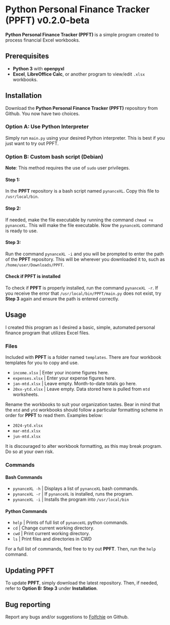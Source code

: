 # Python Personal Finance Tracker (PPFT) v0.2.0-beta

**Python Personal Finance Tracker (PPFT)** is a simple program created to process financial Excel workbooks.

## Prerequisites

- **Python 3** with **openpyxl**
- **Excel**, **LibreOffice Calc**, or another program to view/edit `.xlsx` workbooks.

## Installation

Download the **Python Personal Finance Tracker (PPFT)** repository from Github. You now have two choices.

### Option A: Use Python Interpreter
Simply run `main.py` using your desired Python interpreter. This is best if you just want to try out PPFT.

### Option B: Custom bash script (Debian)
**Note**: This method requires the use of `sudo` user privileges.

#### Step 1:
In the **PPFT** repository is a bash script named `pynanceXL`. Copy this file to `/usr/local/bin`.

#### Step 2:
If needed, make the file executable by running the command `chmod +x pynanceXL`. This will make the file executable. 
Now the `pynanceXL` command is ready to use.

#### Step 3:
Run the command `pynanceXL -i` and you will be prompted to enter the path of the **PPFT** repository. 
This will be wherever you downloaded it to, such as `/home/user/Downloads/PPFT`.

#### Check if PPFT is installed
To check if **PPFT** is properly installed, run the command `pynanceXL -r`.
If you receive the error that `/usr/local/bin/PPFT/main.py` does not exist, try **Step 3** again and ensure the path is entered correctly.

## Usage
I created this program as I desired a basic, simple, automated
personal finance program that utilizes Excel files.

### Files
Included with **PPFT** is a folder named `templates`.
There are four workbook templates for you to copy and use.

- `income.xlsx`
| Enter your income figures here.
- `expenses.xlsx`
| Enter your expense figures here.
- `jan-mtd.xlsx`
| Leave empty. Month-to-date totals go here.
- `20xx-ytd.xlsx`
| Leave empty. Data stored here is pulled from `mtd` worksheets.

Rename the workbooks to suit your organization tastes. 
Bear in mind that the `mtd` and `ytd` workbooks should follow
a particular formatting scheme in order for **PPFT** to read them.
Examples below:
- `2024-ytd.xlsx`
- `mar-mtd.xlsx`
- `jun-mtd.xlsx`

It is discouraged to alter workbook formatting,
as this may break program. Do so at your own risk.

### Commands

#### Bash Commands
- `pynanceXL -h` 
| Displays a list of `pynanceXL` bash commands.
- `pynanceXL -r`
| If `pynanceXL` is installed, runs the program.
- `pynanceXL -i`
| Installs the program into `/usr/local/bin`

#### Python Commands
- `help`
| Prints of full list of `pynanceXL` python commands.
- `cd`
| Change current working directory.
- `cwd`
| Print current working directory.
- `ls`
| Print files and directories in CWD

For a full list of commands, feel free to try out **PPFT**.
Then, run the `help` command.

## Updating PPFT
To update **PPFT**, simply download the latest repository. 
Then, if needed, refer to **Option B: Step 3** under **Installation**.

## Bug reporting
Report any bugs and/or suggestions to [Folfchie](https://www.github.com/Folfchie) on Github.
